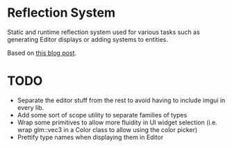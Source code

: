 # Reflection System

Static and runtime reflection system used for various tasks such as generating Editor displays or adding systems to entities.

Based on [this blog post](https://github.com/preshing/FlexibleReflection/tree/a1c5a518e000383a89aca61116329d6fc09a6b3c).

# TODO
 - Separate the editor stuff from the rest to avoid having to include imgui in every lib.
 - Add some sort of scope utility to separate families of types
 - Wrap some primitives to allow more fluidity in UI widget selection (i.e. wrap glm::vec3 in a Color class to allow using the color picker)
 - Prettify type names when displaying them in Editor